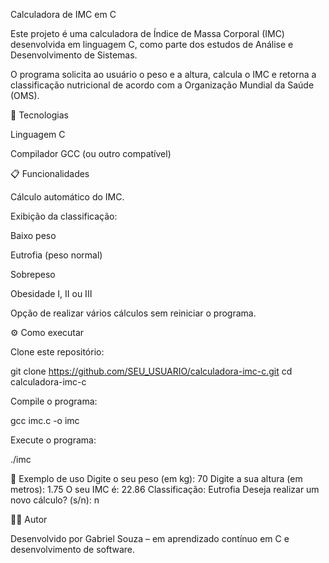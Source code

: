 Calculadora de IMC em C

Este projeto é uma calculadora de Índice de Massa Corporal (IMC) desenvolvida em linguagem C, como parte dos estudos de Análise e Desenvolvimento de Sistemas.

O programa solicita ao usuário o peso e a altura, calcula o IMC e retorna a classificação nutricional de acordo com a Organização Mundial da Saúde (OMS).

🚀 Tecnologias

Linguagem C

Compilador GCC (ou outro compatível)

📋 Funcionalidades

Cálculo automático do IMC.

Exibição da classificação:

Baixo peso

Eutrofia (peso normal)

Sobrepeso

Obesidade I, II ou III

Opção de realizar vários cálculos sem reiniciar o programa.

⚙️ Como executar

Clone este repositório:

git clone https://github.com/SEU_USUARIO/calculadora-imc-c.git
cd calculadora-imc-c


Compile o programa:

gcc imc.c -o imc


Execute o programa:

./imc

📌 Exemplo de uso
Digite o seu peso (em kg): 70
Digite a sua altura (em metros): 1.75
O seu IMC é: 22.86
Classificação: Eutrofia
Deseja realizar um novo cálculo? (s/n): n

🧑‍💻 Autor

Desenvolvido por Gabriel Souza – em aprendizado contínuo em C e desenvolvimento de software.
